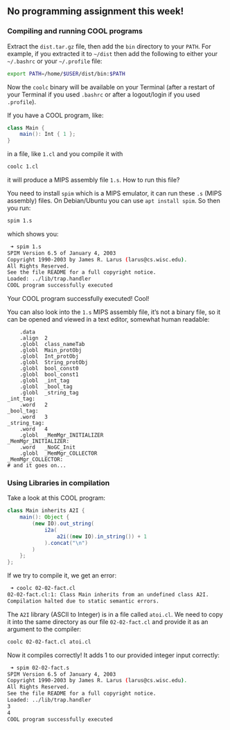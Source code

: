 ## No programming assignment this week!

### Compiling and running COOL programs

Extract the `dist.tar.gz` file, then add the `bin` directory to your `PATH`. For example, if you extracted it to `~/dist` then add the following to either your `~/.bashrc` or your `~/.profile` file:

```bash
export PATH=/home/$USER/dist/bin:$PATH
```

Now the `coolc` binary will be available on your Terminal (after a restart of your Terminal if you used `.bashrc` or after a logout/login if you used `.profile`).

If you have a COOL program, like: 

```java
class Main {
    main(): Int { 1 };
}
```



in a file, like `1.cl` and you compile it with 

```bash
coolc 1.cl
```

it will produce a MIPS assembly file `1.s`. How to run this file?

You need to install `spim` which is a MIPS emulator, it can run these `.s` (MIPS assembly) files. On Debian/Ubuntu you can use `apt install spim`. So then you run:

```bash
spim 1.s
```

which shows you:

```bash
 ➜ spim 1.s
SPIM Version 6.5 of January 4, 2003
Copyright 1990-2003 by James R. Larus (larus@cs.wisc.edu).
All Rights Reserved.
See the file README for a full copyright notice.
Loaded: ../lib/trap.handler
COOL program successfully executed
```

Your COOL program successfully executed! Cool!

You can also look into the `1.s` MIPS assembly file, it’s not a binary file, so it can be opened and viewed in a text editor, somewhat human readable:

```assembly
	.data
	.align	2
	.globl	class_nameTab
	.globl	Main_protObj
	.globl	Int_protObj
	.globl	String_protObj
	.globl	bool_const0
	.globl	bool_const1
	.globl	_int_tag
	.globl	_bool_tag
	.globl	_string_tag
_int_tag:
	.word	2
_bool_tag:
	.word	3
_string_tag:
	.word	4
	.globl	_MemMgr_INITIALIZER
_MemMgr_INITIALIZER:
	.word	_NoGC_Init
	.globl	_MemMgr_COLLECTOR
_MemMgr_COLLECTOR:
# and it goes on...
```

### Using Libraries in compilation

Take a look at this COOL program:

```java
class Main inherits A2I {
    main(): Object {
        (new IO).out_string(
            i2a(
                a2i((new IO).in_string()) + 1
            ).concat("\n")
        )
    };
};
```

If we try to compile it, we get an error:

```bash
 ➜ coolc 02-02-fact.cl 
02-02-fact.cl:1: Class Main inherits from an undefined class A2I.
Compilation halted due to static semantic errors.
```

The `A2I` library (ASCII to Integer) is in a file called `atoi.cl`. We need to copy it into the same directory as our file `02-02-fact.cl` and provide it as an argument to the compiler:

```bash
coolc 02-02-fact.cl atoi.cl
```

Now it compiles correctly! It adds 1 to our provided integer input correctly:

```bash
 ➜ spim 02-02-fact.s
SPIM Version 6.5 of January 4, 2003
Copyright 1990-2003 by James R. Larus (larus@cs.wisc.edu).
All Rights Reserved.
See the file README for a full copyright notice.
Loaded: ../lib/trap.handler
3
4
COOL program successfully executed
```

